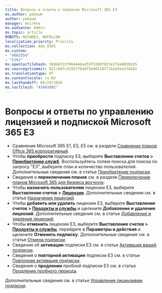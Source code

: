 ```yaml
---
title: Вопросы и ответы о подписке Microsoft 365 E3
ms.author: pebaum
author: pebaum
manager: mnirkhe
ms.audience: Admin
ms.topic: article
ROBOTS: NOINDEX, NOFOLLOW
localization_priority: Priority
ms.collection: Adm_O365
ms.custom:
- "9002554"
- "5392"
ms.openlocfilehash: 56968133f06444badfdf2d0d7823e374a08302d5
ms.sourcegitcommit: 821c0d7cd1937f0a8f54d0210f71b1d3ea374e82
ms.translationtype: HT
ms.contentlocale: ru-RU
ms.lasthandoff: 04/29/2020
ms.locfileid: "43943992"
---
```

# <a name="microsoft-365-e3-subscription-and-license-management-faq"></a>Вопросы и ответы по управлению лицензией и подпиской Microsoft 365 E3

- Сравнение Microsoft 365 E1, E3, E5 см. в разделе [Сравнение планов Office 365 корпоративный](https://www.microsoft.com/microsoft-365/business/compare-more-office-365-for-business-plans).
- Чтобы **приобрести** подписку E3, выберите **Выставление счетов > [Приобретение служб](https://go.microsoft.com/fwlink/p/?linkid=868433)**. Воспользуйтесь полем поиска для поиска по запросу "E3", выберите план и количество пользователей. Дополнительные сведения см. в статье [Приобретение подписки](https://docs.microsoft.com/microsoft-365/commerce/buy-another-subscription?view=o365-worldwide).
- Сведения о **переключении планов** см. в разделе [Переключение планов Microsoft 365 для бизнеса вручную](https://docs.microsoft.com/microsoft-365/commerce/subscriptions/switch-plans-manually?view=o365-worldwide).
- Чтобы **назначить пользователям** лицензии E3, выберите **Выставление счетов > [Лицензии](https://go.microsoft.com/fwlink/p/?linkid=842264)**. Дополнительные сведения см. в статье [Назначение лицензий](https://docs.microsoft.com/microsoft-365/admin/manage/assign-licenses-to-users?view=o365-worldwide).
- Чтобы **добавить или удалить** лицензии E3, выберите **Выставление счетов > [Продукты и службы](https://go.microsoft.com/fwlink/p/?linkid=842054)** и щелкните **Добавление и удаление лицензий**. Дополнительные сведения см. в статье [Добавление и удаление лицензий](https://docs.microsoft.com/microsoft-365/commerce/licenses/buy-licenses?view=o365-worldwide#add-or-remove-licenses-for-your-business-subscription). 
- Чтобы **отменить** лицензии E3, выберите **Выставление счетов > [Продукты и службы](https://go.microsoft.com/fwlink/p/?linkid=842054)**, перейдите в **Параметры и действия** и щелкните **Отменить подписку**. Дополнительные сведения см. в статье [Отмена подписки](https://docs.microsoft.com/office365/admin/subscriptions-and-billing/cancel-your-subscription).
- Сведения об **активации** подписки E3 см. в статье [Активация вашей подписки](https://docs.microsoft.com/alchemyinsights/activate-your-office-365-subscription).
- Сведения о **повторной активации** подписки E3 см. в статье [Повторная активация подписки](https://docs.microsoft.com/alchemyinsights/reactivate-your-subscription).
- Сведения о **продлении** пробной подписки E3 см. в статье [Продление пробного периода](https://docs.microsoft.com/alchemyinsights/extend-your-trial-for-office-365-for-business).

Дополнительные сведения см. в статье [Управление лицензиями подписки](https://docs.microsoft.com/microsoft-365/commerce/licenses/buy-licenses?view=o365-worldwide#add-or-remove-licenses-for-your-business-subscription).
